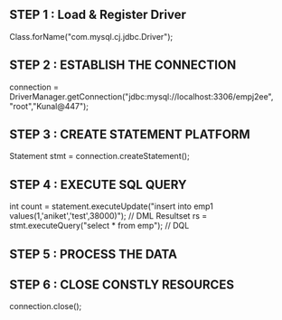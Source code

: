 
## STEP 1 : Load & Register Driver
  Class.forName("com.mysql.cj.jdbc.Driver");
  
## STEP 2 : ESTABLISH THE CONNECTION
  connection = DriverManager.getConnection("jdbc:mysql://localhost:3306/empj2ee", "root","Kunal@447");

## STEP 3 : CREATE STATEMENT PLATFORM
  Statement stmt = connection.createStatement();

## STEP 4 : EXECUTE SQL QUERY
  int count = statement.executeUpdate("insert into emp1 values(1,'aniket','test',38000)");  // DML
  Resultset rs = stmt.executeQuery("select * from emp");  // DQL

## STEP 5 : PROCESS THE DATA

## STEP 6 : CLOSE CONSTLY RESOURCES
  connection.close();
